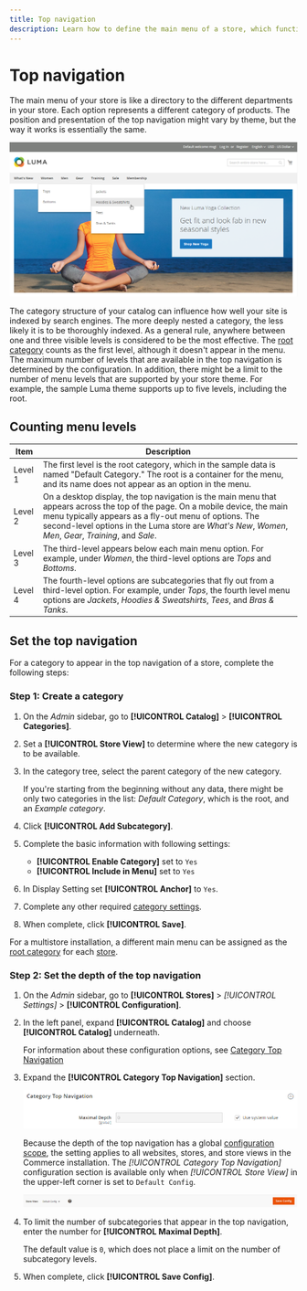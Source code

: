 ```yaml
---
title: Top navigation
description: Learn how to define the main menu of a store, which functions like a directory to the different departments. 
---
```

# Top navigation

The main menu of your store is like a directory to the different departments in your store. Each option represents a different category of products. The position and presentation of the top navigation might vary by theme, but the way it works is essentially the same.

![Top Navigation](./assets/storefront-top-navigation.png)<!-- zoom -->

The category structure of your catalog can influence how well your site is indexed by search engines. The more deeply nested a category, the less likely it is to be thoroughly indexed. As a general rule, anywhere between one and three visible levels is considered to be the most effective. The [root category](category-root.md) counts as the first level, although it doesn't appear in the menu. The maximum number of levels that are available in the top navigation is determined by the configuration. In addition, there might be a limit to the number of menu levels that are supported by your store theme. For example, the sample Luma theme supports up to five levels, including the root.

## Counting menu levels

|Item |Description |
|--- |--- |
|Level 1|The first level is the root category, which in the sample data  is named "Default Category." The root is a container for the menu, and its name does not appear as an option in the menu.|
|Level 2|On a desktop display, the top navigation is the main menu that appears across the top of the page. On a mobile device, the main menu typically appears as a fly-out menu of options. The second-level options in the Luma  store are _What's New_, _Women_, _Men_, _Gear_, _Training_, and _Sale_.|
|Level 3|The third-level appears below each  main menu option. For example, under _Women_, the third-level options are _Tops_ and _Bottoms_.|
|Level 4|The fourth-level options are subcategories that fly out from a third-level option. For example, under _Tops_, the fourth level menu options are _Jackets_, _Hoodies & Sweatshirts_, _Tees_, and _Bras & Tanks_.|

## Set the top navigation

For a category to appear in the top navigation of a store, complete the following steps:

### Step 1: Create a category

1. On the _Admin_ sidebar, go to **[!UICONTROL Catalog]** > **[!UICONTROL Categories]**.

1. Set a **[!UICONTROL Store View]** to determine where the new category is to be available.

1. In the category tree, select the parent category of the new category.

   If you're starting from the beginning without any data, there might be only two categories in the list: _Default Category_, which is the root, and an _Example category_.

1. Click **[!UICONTROL Add Subcategory]**.

1. Complete the basic information with following settings:

   - **[!UICONTROL Enable Category]** set to `Yes`
   - **[!UICONTROL Include in Menu]** set to `Yes`

1. In Display Setting set **[!UICONTROL Anchor]** to `Yes`.

1. Complete any other required [category settings](category-create.md).

1. When complete, click **[!UICONTROL Save]**.

For a multistore installation, a different main menu can be assigned as the [root category](category-root.md) for each [store](https://docs.magento.com/user-guide/stores/stores-all-create-store.html).

### Step 2: Set the depth of the top navigation

1. On the _Admin_ sidebar, go to **[!UICONTROL Stores]** > _[!UICONTROL Settings]_ > **[!UICONTROL Configuration]**.

1. In the left panel, expand **[!UICONTROL Catalog]** and choose **[!UICONTROL Catalog]** underneath.

      For information about these configuration options, see [Category Top Navigation](https://docs.magento.com/user-guide/configuration/catalog/catalog.html#layered-navigation)

1. Expand the **[!UICONTROL Category Top Navigation]** section.
   
   ![Category Top Navigation](./assets/catalog-category-top-navigation.png)<!-- zoom -->

   Because the depth of the top navigation has a global [configuration scope](../getting-started/websites-stores-views.md#scope-settings), the setting applies to all websites, stores, and store views in the Commerce installation. The _[!UICONTROL Category Top Navigation]_ configuration section is available only when _[!UICONTROL Store View]_ in the upper-left corner is set to `Default Config`.

   ![Default Config](./assets/configuration-store-view-default-config.png)<!-- zoom --> 
      
1. To limit the number of subcategories that appear in the top navigation, enter the number for **[!UICONTROL Maximal Depth]**.

   The default value is `0`, which does not place a limit on the number of subcategory levels.

1. When complete, click **[!UICONTROL Save Config]**.
